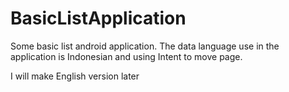 # BasicListApplication
Some basic list android application. The data language use in the application is Indonesian and using Intent to move page. 

I will make English version later
